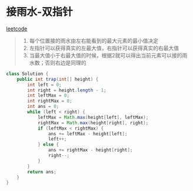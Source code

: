 # 接雨水-双指针

[leetcode](https://leetcode.cn/problems/trapping-rain-water/submissions/)
> 1. 每个位置接的雨水由左右能看到的最大元素的最小值决定
> 2. 左指针可以获得真实的左最大值，右指针可以获得真实的右最大值
> 3. 当最大值小于右最大值的时候，根据2就可以得出当前元素可以接的雨水数；否则右边是同理的

```java
class Solution {
    public int trap(int[] height) {
        int left = 0;
        int right = height.length - 1;
        int leftMax = 0;
        int rightMax = 0;
        int ans = 0;
        while (left < right) {
            leftMax = Math.max(height[left], leftMax);
            rightMax = Math.max(height[right], right);
            if (leftMax < rightMax) {
                ans += leftMax - height[left];
                left++;
            } else {
                ans += rightMax - height[right];
                right--;
            }
        }
        return ans;
    }
}
```